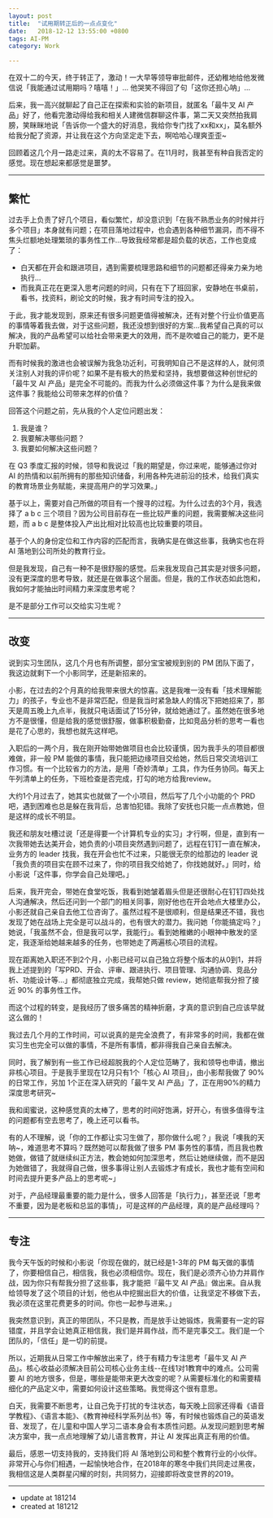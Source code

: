 ```yaml
---
layout: post
title:  "试用期转正后的一点点变化"
date:   2018-12-12 13:55:00 +0800
tags: AI-PM
category: Work

---
```


在双十二的今天，终于转正了，激动！一大早等领导审批邮件，还幼稚地给他发微信说「我能通过试用期吗？嘻嘻！」... 他哭笑不得回了句「这你还担心呐」...

后来，我一高兴就聊起了自己正在探索和实验的新项目，就匿名「最牛叉 AI 产品」好了，他看完激动得给我和相关人建微信群聊这件事，第二天又突然拍我肩膀，笑眯眯地说「告诉你一个盛大的好消息，我给你专门找了xx和xx」，莫名额外给我分配了资源，并让我在这个方向坚定走下去，啊哈哈心理爽歪歪~

回顾着这几个月一路走过来，真的太不容易了。在11月时，我甚至有种自我否定的感觉。现在想起来都感觉是噩梦。

---

## 繁忙

过去手上负责了好几个项目，看似繁忙，却没意识到「在我不熟悉业务的时候并行多个项目」本身就有问题；在项目落地过程中，也会遇到各种细节漏洞，而不得不焦头烂额地处理繁琐的事务性工作...导致我经常都是超负载的状态，工作也变成了：

- 白天都在开会和跟进项目，遇到需要梳理思路和细节的问题都还得亲力亲为地执行...
- 而我真正花在更深入思考问题的时间，只有在下了班回家，安静地在书桌前，看书，找资料，刷论文的时候，我才有时间专注的投入。


于此，我才能发现到，原来还有很多问题更值得被解决，还有对整个行业价值更高的事情等着我去做，对于这些问题，我还没想到很好的方案...我希望自己真的可以解决，我的产品希望可以给社会带来更大的效用，而不是吹嘘自己的能力，更不是升职加薪。

而有时候我的激进也会被误解为我急功近利，可我明知自己不是这样的人，就何须关注别人对我的评价呢？如果不是有极大的热爱和坚持，我想要做这种创世纪的「最牛叉 AI 产品」是完全不可能的。而我为什么必须做这件事？为什么是我来做这件事？我能给公司带来怎样的价值？

回答这个问题之前，先从我的个人定位问题出发：

1. 我是谁？
2. 我要解决哪些问题？
3. 我要如何解决这些问题？

在 Q3 季度汇报的时候，领导和我说过「我的期望是，你过来呢，能够通过你对 AI 的热情和以前所拥有的那些知识储备，利用各种先进前沿的技术，给我们真实的教育场景业务赋能，来提高用户的学习效果。」

基于以上，需要对自己所做的项目有一个搜寻的过程。为什么过去的3个月，我选择了 a b c 三个项目？因为公司目前存在一些比较严重的问题，我需要解决这些问题，而 a b c 是整体投入产出比相对比较高也比较重要的项目。

基于个人的身份定位和工作内容的匹配而言，我确实是在做这些事，我确实也在将 AI 落地到公司所处的教育行业。

但是我发现，自己有一种不是很舒服的感觉。后来我发现自己其实是对很多问题，没有更深度的思考导致，就还是在做事这个层面。但是，我的工作状态如此饱和，我如何才能抽出时间精力来深度思考呢？

是不是部分工作可以交给实习生呢？

---

## 改变


说到实习生团队，这几个月也有所调整，部分宝宝被规到别的 PM 团队下面了，我这边就剩下一个小影同学，还是新招来的。

小影，在过去的2个月真的给我带来很大的惊喜。这是我唯一没有看「技术理解能力」的孩子，专业也不是非常匹配，但是我当时紧急缺人的情况下把她招来了，那天是周五晚上九点半，我就只电话面试了15分钟，就给她通过了。虽然她在很多地方不是很懂，但是给我的感觉很舒服，做事积极勤奋，比如竞品分析的思考一看也是花了心思的，我想也就先这样吧。

入职后的一两个月，我在刚开始带她做项目也会比较谨慎，因为我手头的项目都很难做，非一般 PM 能做的事情，我只能把边缘项目交给她，然后日常交流培训工作习惯。有一个比较省力的方法，是用「奇妙清单」工具，作为任务协同。每天上午列清单上的任务，下班检查是否完成，打勾的地方给我review。

大约1个月过去了，她其实也就做了一个小项目，然后写了几个小功能的个 PRD 吧，遇到困难也总是躲在我背后，总害怕犯错。我除了安抚也只能一点点教她，但是这样的成长不明显。

我还和朋友吐槽过说「还是得要一个计算机专业的实习」才行啊，但是，直到有一次我带她去达美开会，她负责的小项目突然遇到问题了，远程在钉钉一直在解决，业务方的 leader 找我，我在开会也忙不过来，只能很无奈的给那边的 leader 说「我负责的项目实在顾不过来了，你的项目我交给她了，你找她就好。」同时，给小影说「这件事，你学会自己处理吧。」

后来，我开完会，带她在食堂吃饭，我看到她皱着眉头但是还很耐心在钉钉四处找人沟通解决，然后还问到一个部门的相关同事，刚好他也在开会地点大楼里办公，小影还就自己亲自去他工位咨询了。虽然过程不是很顺利，但是结果还不错，我也发现了她在战场上完全是可以战斗的，也有很大的潜力。我问她「你能搞定吗？」她说，「我虽然不会，但是我可以学，我能行」。看到她稚嫩的小眼神中散发的坚定，我逐渐给她越来越多的任务，也带她走了两遍核心项目的流程。

现在距离她入职还不到2个月，小影已经可以自己独立将整个版本的从0到1，并将我上述提到的「写PRD、开会、评审、跟进执行、项目管理、沟通协调、竞品分析、功能设计等...」都彻底独立完成，我帮她只做 review，她彻底帮我分担了接近 90% 的事务性工作。

而这个过程的转变，是我经历了很多痛苦的精神折磨，才真的意识到自己应该早就这么做的！



我过去几个月的工作时间，可以说真的是完全浪费了，有非常多的时间，我都在做实习生也完全可以做的事情，不是所有事情，都非得我自己亲自去解决。

同时，我了解到有一些工作已经超脱我的个人定位范畴了，我和领导也申请，撤出非核心项目。于是我手里现在12月只有1个「核心 AI 项目」，由小影帮我做了 90% 的日常工作，另加 1个正在深入研究的「最牛叉 AI 产品」了，正在用90%的精力深度思考研究~

我和闺蜜说，这种感觉真的太棒了，思考的时间好饱满，好开心，有很多值得专注的问题都有空去思考了，晚上还可以看书。

有的人不理解，说「你的工作都让实习生做了，那你做什么呢？」我说「噢我的天呐~，难道思考不算吗？既然她可以帮我做了很多 PM 事务性的事情，而且我也教她做，做错了就继续纠正方法，教会她如何加深思考，然后让她继续做，而不是因为她做错了，我就得自己做，很多事得让别人去锻炼才有成长，我也才能有空间和时间去提升更多产品上的思考呢~」

对于，产品经理最重要的能力是什么，很多人回答是「执行力」，甚至还说「思考不重要，因为是老板和总监的事情」，可是这样的产品经理，真的是产品经理吗？



---

## 专注

我今天午饭的时候和小影说「你现在做的，就已经是1-3年的 PM 每天做的事情了，你要相信自己，相信我，我也必须相信你。现在，我们是必须齐心协力并肩作战，因为你只有帮我分担了这些事，我才能把『最牛叉 AI 产品』做出来。自从我给领导发了这个项目的计划，他也从中挖掘出巨大的价值，让我坚定不移做下去，我必须在这里花费更多的时间。你也一起参与进来。」

我突然意识到，真正的带团队，不只是教，而是放手让她锻炼，我需要有一定的容错度，并且学会让她真正相信我，我们是并肩作战，而不是完事交工。我们是一个团队的，「信任」是一切的前提。

所以，近期我从日常工作中解放出来了，终于有精力专注思考「最牛叉 AI 产品」。核心收益必须解决目前公司核心业务主线--在线1对1教育中的难点。公司需要 AI 的地方很多，但是，哪些是能带来更大改变的呢？从需要标准化的和需要精细化的产品定义中，需要如何设计这些策略。我觉得这个很有意思。

白天，我需要不断思考，让自己免于打扰的专注状态，每天晚上回家还得看《语音学教程》、《语言本能》、《教育神经科学系列丛书》等，有时候也锻炼自己的英语发音、发现了，在儿童和中国人学习二语本身会有本质性问题。从发现问题到思考解决方案中，我一点点地理解了幼儿语言教育，并让 AI 发挥出真正有用的价值。

最后，感恩一切支持我的，支持我们将 AI 落地到公司和整个教育行业的小伙伴。非常开心与你们相遇，一起愉快地合作，在2018年的寒冬中我们共同走过黑夜，我相信这是人类群星闪耀的时刻，共同努力，迎接即将改变世界的2019。

---

- update at 181214
- created at 181212











